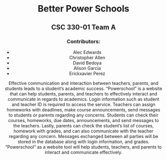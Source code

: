 <h1 align = "center">Better Power Schools</h2>
<h2 align = "center">CSC 330-01 Team A</h2>
<h3 align = "center">Contributors:</h3>
<ul align = "center">
  <li>Alec Edwards</li>
  <li>Christopher Allen</li>
  <li>David Bedoya</li> 
  <li>Alison Garcia</li>
  <li>Erickxavier Perez</li>
</ul align = "center">

<p align="center">
  Effective communication and interaction between teachers, parents, and students leads to a student’s academic success. “Powerschool” is a website that can help students, parents, and teachers to effectively interact and communicate in regards to academics. Login information such as student and teacher ID is required to access the service. Teachers can assign homeworks with deadlines, make course announcements, send messages to students or parents regarding any concerns. Students can check their courses,  homeworks, due dates, announcements, and send messages to the teachers. Lastly, parents can check the student’s list of courses, homework with grades, and can also communicate with the teacher regarding any concern. Messages exchanged between all parties will be stored in the database along with login information, and grades. “Powerschool” as a website tool will help students, teachers, and parents to interact and communicate effectively.  
</p>
